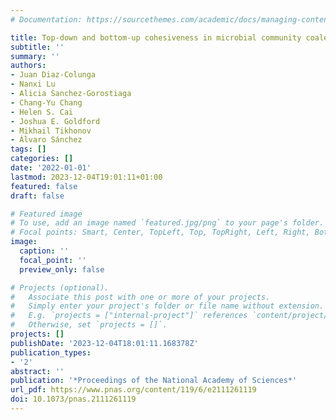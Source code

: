 ```yaml
---
# Documentation: https://sourcethemes.com/academic/docs/managing-content/

title: Top-down and bottom-up cohesiveness in microbial community coalescence
subtitle: ''
summary: ''
authors:
- Juan Diaz-Colunga
- Nanxi Lu
- Alicia Sanchez-Gorostiaga
- Chang-Yu Chang
- Helen S. Cai
- Joshua E. Goldford
- Mikhail Tikhonov
- Álvaro Sánchez
tags: []
categories: []
date: '2022-01-01'
lastmod: 2023-12-04T19:01:11+01:00
featured: false
draft: false

# Featured image
# To use, add an image named `featured.jpg/png` to your page's folder.
# Focal points: Smart, Center, TopLeft, Top, TopRight, Left, Right, BottomLeft, Bottom, BottomRight.
image:
  caption: ''
  focal_point: ''
  preview_only: false

# Projects (optional).
#   Associate this post with one or more of your projects.
#   Simply enter your project's folder or file name without extension.
#   E.g. `projects = ["internal-project"]` references `content/project/deep-learning/index.md`.
#   Otherwise, set `projects = []`.
projects: []
publishDate: '2023-12-04T18:01:11.168378Z'
publication_types:
- '2'
abstract: ''
publication: '*Proceedings of the National Academy of Sciences*'
url_pdf: https://www.pnas.org/content/119/6/e2111261119
doi: 10.1073/pnas.2111261119
---
```

